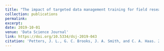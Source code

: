 ```yaml
---
title: "The impact of targeted data management training for field research projects"
collection: publications
permalink: 
excerpt:
date: 2019-10-01
venue: 'Data Science Journal'
link: https://doi.org/10.5334/dsj-2019-043
citation: 'Petters, J. L., G. C. Brooks, J. A. Smith, and C. A. Haas. 2019. The impact of targeted data management training for field research projects. <i>Data Science Journal</i> 18:43-50'
---
```

